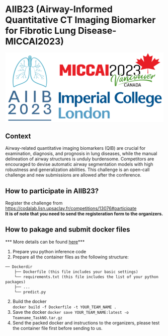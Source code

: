 # AIIB23 (Airway-Informed Quantitative CT Imaging Biomarker for Fibrotic Lung Disease-MICCAI2023)
![image](images/main.png)
## Context 
Airway-related quantitative imaging biomarkers (QIB) are crucial for examination, diagnosis, and prognosis in lung diseases, while the manual delineation of airway structures is unduly burdensome. Competitors are encouraged to devise automatic airway segmentation models with high robustness and generalization abilities. This challenge is an open-call challenge and new submissions are allowed after the conference.  
## How to participate in AIIB23?  
Register the challenge from https://codalab.lisn.upsaclay.fr/competitions/13076#participate  
**It is of note that you need to send the registeration form to the organizers.**
## How to pakage and submit docker files 
*** More details can be found [here](https://github.com/XiaodanXing/-AIIB23/tree/main/docker%20submission)***
1. Prepare you python inference code
2. Prepare all the container files as the following structure:
```
── Dockerdir
    ├── Dockerfile (this file includes your basic settings)
    └── requirements.txt (this file includes the list of your python packages)
    ├── ...
    └── predict.py
``` 
2. Build the docker  
```docker build -f Dockerfile -t YOUR_TEAM_NAME .```
3. Save the docker
```docker save YOUR_TEAM_NAME:latest -o Teamname_TaskNO.tar.gz```
4. Send the packed docker and instructions to the organizers, please test the container file first before sending to us.
